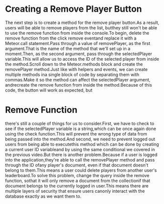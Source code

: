 # Creating a Remove Player Button

The next step is to create a method for the remove player button.As a result, users will be able to remove players from the list, butthey still won't be able to use the remove function from inside the console.To begin, delete the remove function from the click remove eventand replace it with a Meteor.call statement.Pass through a value of removePlayer, as the first argument.That is the name of the method that we'll set up in a moment.Then, as the second argument, pass through the selectedPlayer variable.This will allow us to access the ID of the selected player from inside the method.Scroll down to the Meteor.methods block and create the removePlayer method.Just like with helpers and events, we can create multiple methods ina single block of code by separating them with commas.Make it so the method can affect the selectedPlayer argument, andrecreate the remove function from inside the method.Because of this code, the button will work as expected, but

# Remove Function

there's still a couple of things for us to consider.First, we have to check to see if the selectedPlayer variable is a string,which can be once again done using the check function.This will prevent the wrong type of data from being passed into the method.And second, we need to prevent logged out users from being able to executethis method which can be done by creating a current user ID variableand by using the same conditional we covered in the previous video.But there is another problem.Because if a user is logged into the application,they're able to call the removePlayer method and pass through the ID ofany player's document, even if that document doesn't belong to them.This means a user could delete players from another user's leaderboard.To solve this problem, change the query inside the remove function, sothat it will only remove a document from the collectionif that document belongs to the currently logged in user.This means there are multiple layers of security that ensure users canonly interact with the database exactly as we want them to.